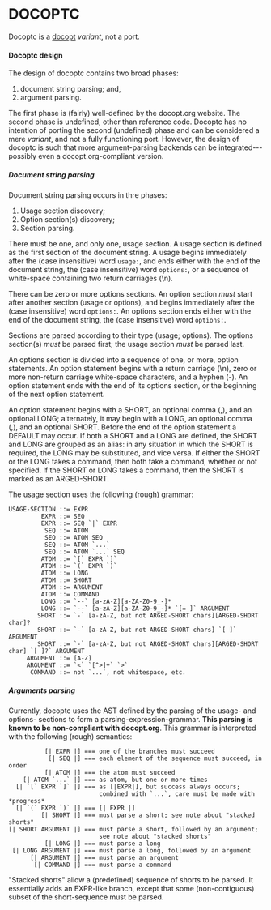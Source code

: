DOCOPTC
=======

Docoptc is a [docopt](http://docopt.org) *variant*, not a port.


#### Docoptc design

The design of docoptc contains two broad phases:

  1. document string parsing; and,
  2. argument parsing.

The first phase is (fairly) well-defined by the docopt.org website. The second phase is undefined, other than reference code. Docoptc has no intention of porting the second (undefined) phase and can be considered a mere *variant*, and not a fully functioning port. However, the design of docoptc is such that more argument-parsing backends can be integrated---possibly even a docopt.org-compliant version.

##### Document string parsing

Document string parsing occurs in thre phases:

  1. Usage section discovery;
  2. Option section(s) discovery;
  3. Section parsing.

There must be one, and only one, usage section. A usage section is defined as the first section of the document string. A usage begins immediately after the (case insensitive) word `usage:`, and ends either with the end of the document string, the (case insensitive) word `options:`, or a sequence of white-space containing two return carriages (\n).

There can be zero or more options sections. An option section *must* start after another section (usage or options), and begins immediately after the (case insensitive) word `options:`. An options section ends either with the end of the document string, the (case insensitive) word `options:`.

Sections are parsed according to their type (usage; options). The options section(s) *must* be parsed first; the usage section *must* be parsed last.

An options section is divided into a sequence of one, or more, option statements. An option statement begins with a return carriage (\n), zero or more non-return carriage white-space characters, and a hyphen (-). An option statement ends with the end of its options section, or the beginning of the next option statement.

An option statement begins with a SHORT, an optional comma (,), and an optional LONG; alternately, it may begin with a LONG, an optional comma (,), and an optional SHORT. Before the end of the option statement a DEFAULT may occur. If both a SHORT and a LONG are defined, the SHORT and LONG are grouped as an alias: in any situation in which the SHORT is required, the LONG may be substituted, and vice versa. If either the SHORT or the LONG takes a command, then both take a command, whether or not specified. If the SHORT or LONG takes a command, then the SHORT is marked as an ARGED-SHORT.

The usage section uses the following (rough) grammar:

    USAGE-SECTION ::= EXPR
             EXPR ::= SEQ
             EXPR ::= SEQ `|` EXPR
              SEQ ::= ATOM
              SEQ ::= ATOM SEQ
              SEQ ::= ATOM `...`
              SEQ ::= ATOM `...` SEQ
             ATOM ::= `[` EXPR `]`
             ATOM ::= `(` EXPR `)`
             ATOM ::= LONG
             ATOM ::= SHORT
             ATOM ::= ARGUMENT
             ATOM ::= COMMAND
             LONG ::= `--` [a-zA-Z][a-ZA-Z0-9_-]*
             LONG ::= `--` [a-zA-Z][a-ZA-Z0-9_-]* `[= ]` ARGUMENT
            SHORT ::= `-` [a-zA-Z, but not ARGED-SHORT chars][ARGED-SHORT char]?
            SHORT ::= `-` [a-zA-Z, but not ARGED-SHORT chars] `[ ]` ARGUMENT
            SHORT ::= `-` [a-zA-Z, but not ARGED-SHORT chars][ARGED-SHORT char] `[ ]?` ARGUMENT
         ARGUMENT ::= [A-Z]
         ARGUMENT ::= `<` `[^>]+` `>`
          COMMAND ::= not `...`, not whitespace, etc.

##### Arguments parsing

Currently, docoptc uses the AST defined by the parsing of the usage- and options- sections to form a parsing-expression-grammar. **This parsing is known to be non-compliant with docopt.org**. This grammar is interpreted with the following (rough) semantics:

              [| EXPR |] === one of the branches must succeed
               [| SEQ |] === each element of the sequence must succeed, in order
              [| ATOM |] === the atom must succeed
        [| ATOM `...` |] === as atom, but one-or-more times
      [| `[` EXPR `]` |] === as [|EXPR|], but success always occurs;
                             combined with `...`, care must be made with *progress*
      [| `(` EXPR `)` |] === [| EXPR |]
             [| SHORT |] === must parse a short; see note about "stacked shorts"
    [| SHORT ARGUMENT |] === must parse a short, followed by an argument;
                             see note about "stacked shorts"
              [| LONG |] === must parse a long
     [| LONG ARGUMENT |] === must parse a long, followed by an argument
          [| ARGUMENT |] === must parse an argument
           [| COMMAND |] === must parse a command

"Stacked shorts" allow a (predefined) sequence of shorts to be parsed. It essentially adds an EXPR-like branch, except that some (non-contiguous) subset of the short-sequence must be parsed.


